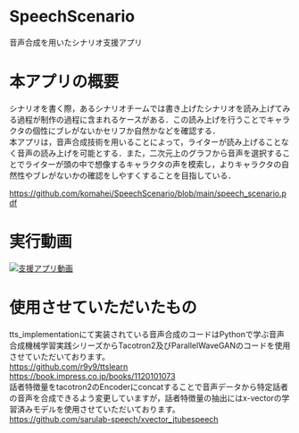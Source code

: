 # SpeechScenario
音声合成を用いたシナリオ支援アプリ

# 本アプリの概要
シナリオを書く際，あるシナリオチームでは書き上げたシナリオを読み上げてみる過程が制作の過程に含まれるケースがある．この読み上げを行うことでキャラクタの個性にブレがないかセリフか自然かなどを確認する．  
本アプリは，音声合成技術を用いることによって，ライターが読み上げることなく音声の読み上げを可能とする．また，二次元上のグラフから音声を選択することでライターが頭の中で想像するキャラクタの声を模索し，よりキャラクタの自然性やブレがないかの確認をしやすくすることを目指している． 
 
 https://github.com/komahei/SpeechScenario/blob/main/speech_scenario.pdf

# 実行動画
[![支援アプリ動画](https://img.youtube.com/vi/3ilFax8-2Bw/0.jpg)](https://www.youtube.com/watch?v=3ilFax8-2Bw)

# 使用させていただいたもの
tts_implementationにて実装されている音声合成のコードはPythonで学ぶ音声合成機械学習実践シリーズからTacotron2及びParallelWaveGANのコードを使用させていただいております。  
https://github.com/r9y9/ttslearn  
https://book.impress.co.jp/books/1120101073  
話者特徴量をtacotron2のEncoderにconcatすることで音声データから特定話者の音声を合成できるよう変更していますが，話者特徴量の抽出にはx-vectorの学習済みモデルを使用させていただいております。  
https://github.com/sarulab-speech/xvector_jtubespeech

